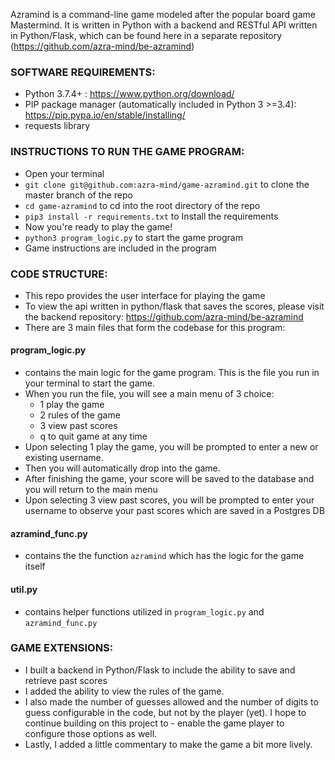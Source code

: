 
Azramind is a command-line game modeled after the popular board game Mastermind. It is written in Python with a backend and RESTful API written in Python/Flask, which can be found here in a separate repository (https://github.com/azra-mind/be-azramind)

### SOFTWARE REQUIREMENTS:

- Python 3.7.4+ : https://www.python.org/download/
- PIP package manager (automatically included in Python 3 >=3.4): https://pip.pypa.io/en/stable/installing/
- requests library

### INSTRUCTIONS TO RUN THE GAME PROGRAM:

- Open your terminal
- `git clone git@github.com:azra-mind/game-azramind.git` to clone the master branch of the repo
- `cd game-azramind` to cd into the root directory of the repo
- `pip3 install -r requirements.txt` to Install the requirements
- Now you're ready to play the game!
- `python3 program_logic.py` to start the game program
- Game instructions are included in the program


### CODE STRUCTURE:

- This repo provides the user interface for playing the game
- To view the api written in python/flask that saves the scores, please visit the backend repository: https://github.com/azra-mind/be-azramind
- There are 3 main files that form the codebase for this program:

#### program_logic.py

- contains the main logic for the game program. This is the file you run in your terminal to start the game.
- When you run the file, you will see a main menu of 3 choice:
  - 1 play the game
  - 2 rules of the game
  - 3 view past scores
  - q to quit game at any time
- Upon selecting 1 play the game, you will be prompted to enter a new or existing username.
- Then you will automatically drop into the game.
- After finishing the game, your score will be saved to the database and you will return to the main menu
- Upon selecting 3 view past scores, you will be prompted to enter your username to observe your past scores which are saved in a Postgres DB

#### azramind_func.py

- contains the the function `azramind` which has the logic for the game itself

#### util.py

- contains helper functions utilized in `program_logic.py` and `azramind_func.py`


### GAME EXTENSIONS:

- I built a backend in Python/Flask to include the ability to save and retrieve past scores
- I added the ability to view the rules of the game.
- I also made the number of guesses allowed and the number of digits to guess configurable in the code, but not by the player (yet). I hope to continue building on this project to - enable the game player to configure those options as well.
- Lastly, I added a little commentary to make the game a bit more lively.
